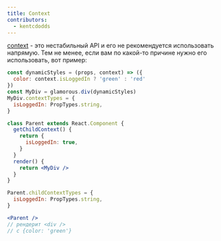 ```yaml
---
title: Context
contributors:
  - kentcdodds
---
```


[context](https://facebook.github.io/react/docs/context.html) - это
нестабильный API и его не рекомендуется использовать напрямую. Тем не менее,
если вам по какой-то причине нужно его использовать, вот пример:

```jsx
const dynamicStyles = (props, context) => ({
  color: context.isLoggedIn ? 'green' : 'red'
})
const MyDiv = glamorous.div(dynamicStyles)
MyDiv.contextTypes = {
  isLoggedIn: PropTypes.string,
}

class Parent extends React.Component {
  getChildContext() {
    return {
      isLoggedIn: true,
    }
  }
  render() {
    return <MyDiv />
  }
}

Parent.childContextTypes = {
  isLoggedIn: PropTypes.string,
}

<Parent />
// рендерит <div />
// с {color: 'green'}
```
